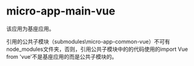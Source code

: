 # micro-app-main-vue

该应用为基座应用。



引用的公共子模块（submodules\micro-app-common-vue）不可有node_modules文件夹，否则，引用公共子模块中的的代码使用的import Vue from 'vue'不是基座应用的而是公共子模块的。

